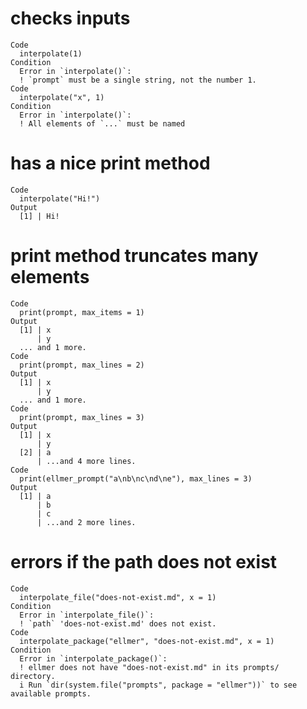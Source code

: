# checks inputs

    Code
      interpolate(1)
    Condition
      Error in `interpolate()`:
      ! `prompt` must be a single string, not the number 1.
    Code
      interpolate("x", 1)
    Condition
      Error in `interpolate()`:
      ! All elements of `...` must be named

# has a nice print method

    Code
      interpolate("Hi!")
    Output
      [1] | Hi!

# print method truncates many elements

    Code
      print(prompt, max_items = 1)
    Output
      [1] | x
          | y
      ... and 1 more.
    Code
      print(prompt, max_lines = 2)
    Output
      [1] | x
          | y
      ... and 1 more.
    Code
      print(prompt, max_lines = 3)
    Output
      [1] | x
          | y
      [2] | a
          | ...and 4 more lines.
    Code
      print(ellmer_prompt("a\nb\nc\nd\ne"), max_lines = 3)
    Output
      [1] | a
          | b
          | c
          | ...and 2 more lines.

# errors if the path does not exist

    Code
      interpolate_file("does-not-exist.md", x = 1)
    Condition
      Error in `interpolate_file()`:
      ! `path` 'does-not-exist.md' does not exist.
    Code
      interpolate_package("ellmer", "does-not-exist.md", x = 1)
    Condition
      Error in `interpolate_package()`:
      ! ellmer does not have "does-not-exist.md" in its prompts/ directory.
      i Run `dir(system.file("prompts", package = "ellmer"))` to see available prompts.

